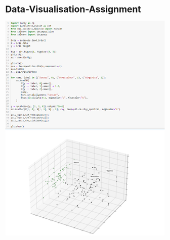 # Data-Visualisation-Assignment

![Code](https://github.com/Th-analytics/Data-Visualisation-Assignment/blob/main/ASSIGNMENT5_1.PNG)
![Output](https://github.com/Th-analytics/Data-Visualisation-Assignment/blob/main/ASSIGNMENT5_2.PNG)

